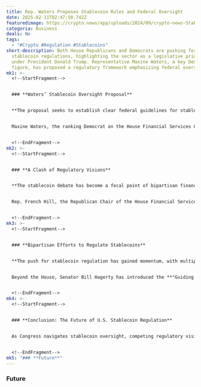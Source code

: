```yaml
---
title: Rep. Waters Proposes Stablecoin Rules and Federal Oversight
date: 2025-02-11T02:47:50.742Z
featuredimage: https://crypto.news/app/uploads/2024/09/crypto-news-Stablecoins-option03-1380x820.webp
categoria: Business
deals: No
tags:
  - "#Crypto #Regulation #Stablecoins"
short-description: Both House Republicans and Democrats are pushing for
  stablecoin regulations, highlighting the sector as a legislative priority
  under President Donald Trump. Representative Maxine Waters, a key Democratic
  figure, has proposed a regulatory framework emphasizing federal oversight.
mk1: >-
  <!--StartFragment-->


  ### **Waters’ Stablecoin Oversight Proposal**


  **The proposal seeks to establish clear federal guidelines for stablecoin issuers, ensuring financial stability and consumer protection.**


  Maxine Waters, the ranking Democrat on the House Financial Services Committee, has introduced a draft that calls for oversight from key federal agencies, including the Federal Reserve, the FDIC, and the Office of the Comptroller of the Currency (OCC). Waters' proposal also includes provisions for state regulators, marking a shift from her previous stance in 2022 when she criticized Republican efforts to bypass Federal Reserve authority in stablecoin approvals.


  <!--EndFragment-->
mk2: >-
  <!--StartFragment-->


  ### **A Clash of Regulatory Visions**


  **The stablecoin debate has become a focal point of bipartisan financial regulation discussions, with differing approaches from both parties.**


  Rep. French Hill, the Republican Chair of the House Financial Services Committee, recently introduced a counterproposal that grants the OCC authority over nonbank stablecoin issuers. Unlike Waters’ plan, which prioritizes Federal Reserve oversight, Hill’s bill would allow the OCC to issue licenses to payment stablecoin firms, potentially enabling companies like Ripple to expand their presence in the $220 billion stablecoin market.


  <!--EndFragment-->
mk3: >-
  <!--StartFragment-->


  ### **Bipartisan Efforts to Regulate Stablecoins**


  **The push for stablecoin regulation has gained momentum, with multiple bills introduced across both chambers of Congress.**


  Beyond the House, Senator Bill Hagerty has introduced the **"Guiding and Establishing National Innovation for U.S. Stablecoins"** Act, further reinforcing the urgency of clear stablecoin rules. Additionally, a bipartisan working group dedicated to crypto legislation was recently announced during a press conference led by White House AI and crypto policy advisor David Sacks. This collective push signifies a growing consensus that stablecoin regulation is critical for the U.S. financial system.


  <!--EndFragment-->
mk4: >-
  <!--StartFragment-->


  ### **Conclusion: The Future of U.S. Stablecoin Regulation**


  As Congress navigates stablecoin oversight, competing regulatory visions between Democrats and Republicans will shape the market's future. While Waters advocates for Federal Reserve control, Republican lawmakers favor OCC-led oversight. With bipartisan efforts gaining traction, the path toward stablecoin regulation remains a key focus in Washington.


  <!--EndFragment-->
mk5: "### **Future**"
---
```

### **Future**